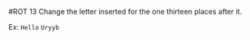 #ROT 13
Change the letter inserted for the one thirteen places after it.

Ex:
```Hello```
```Uryyb```
